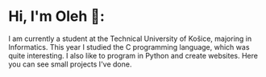 # Hi, I'm Oleh 💫:
I am currently a student at the Technical University of Košice, majoring in Informatics. This year I studied the C programming language, which was quite interesting. I also like to program in Python and create websites. Here you can see small projects I've done.
